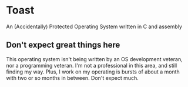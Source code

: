 Toast
=====
An (Accidentally) Protected Operating System written in C and assembly

Don't expect great things here
------------------------------
This operating system isn't being written by an OS development veteran, nor a programming veteran. I'm not a professional in this area, and still finding my way. Plus, I work on my operating is bursts of about a month with two or so months in between. Don't expect much.
